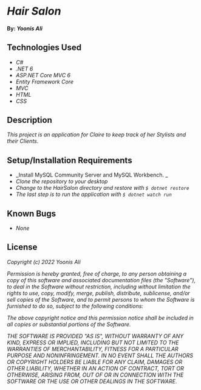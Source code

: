 # _Hair Salon_

#### By: _**Yoonis Ali**_

## Technologies Used

* _C#_
* _.NET 6_
* _ASP.NET Core MVC 6_
* _Entity Framework Core_
* _MVC_
* _HTML_
* _CSS_

## Description

_This project is an application for Claire to keep track of her Stylists and their Clients._

## Setup/Installation Requirements

* _Install MySQL Community Server and MySQL Workbench. _
* _Clone the repository to your desktop_
* _Change to the HairSalon directory and restore with `$ dotnet restore`_
* _The last step is to run the application with `$ dotnet watch run`_


## Known Bugs

* _None_


## License

_Copyright (c) 2022 Yoonis Ali_

_Permission is hereby granted, free of charge, to any person obtaining a copy of this software and associated documentation files (the "Software"), to deal in the Software without restriction, including without limitation the rights to use, copy, modify, merge, publish, distribute, sublicense, and/or sell copies of the Software, and to permit persons to whom the Software is furnished to do so, subject to the following conditions:_

_The above copyright notice and this permission notice shall be included in all copies or substantial portions of the Software._

_THE SOFTWARE IS PROVIDED "AS IS", WITHOUT WARRANTY OF ANY KIND, EXPRESS OR IMPLIED, INCLUDING BUT NOT LIMITED TO THE WARRANTIES OF MERCHANTABILITY, FITNESS FOR A PARTICULAR PURPOSE AND NONINFRINGEMENT. IN NO EVENT SHALL THE AUTHORS OR COPYRIGHT HOLDERS BE LIABLE FOR ANY CLAIM, DAMAGES OR OTHER LIABILITY, WHETHER IN AN ACTION OF CONTRACT, TORT OR OTHERWISE, ARISING FROM, OUT OF OR IN CONNECTION WITH THE SOFTWARE OR THE USE OR OTHER DEALINGS IN THE SOFTWARE._
